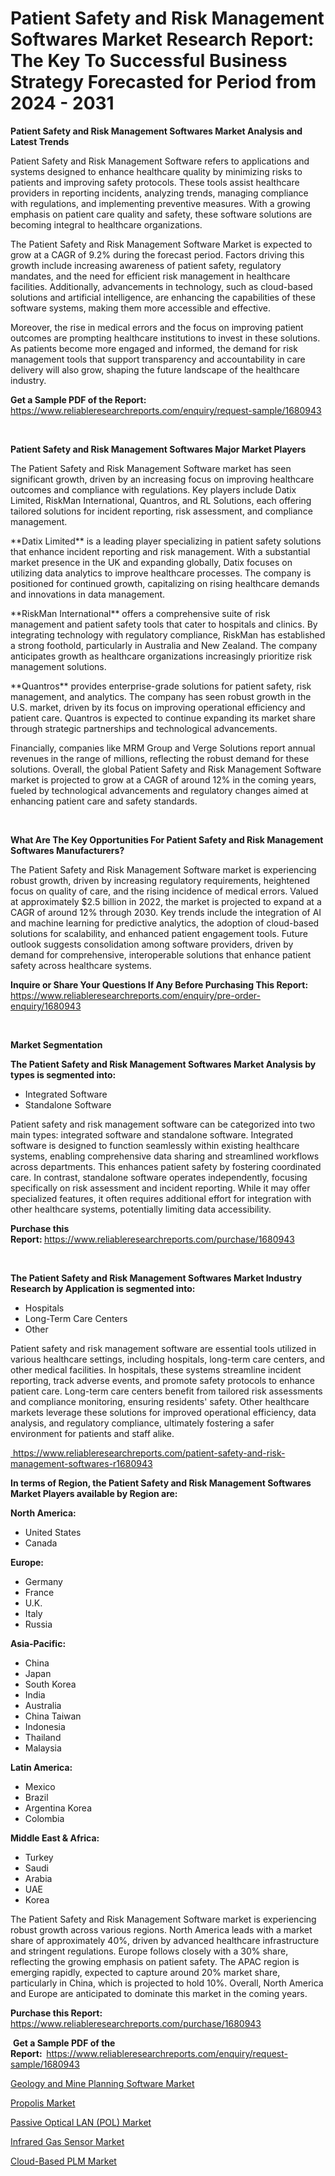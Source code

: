 <p><h1>Patient Safety and Risk Management Softwares Market Research Report: The Key To Successful Business Strategy Forecasted for Period from 2024 - 2031</h1></p><p><strong>Patient Safety and Risk Management Softwares Market Analysis and Latest Trends</strong></p>
<p><p>Patient Safety and Risk Management Software refers to applications and systems designed to enhance healthcare quality by minimizing risks to patients and improving safety protocols. These tools assist healthcare providers in reporting incidents, analyzing trends, managing compliance with regulations, and implementing preventive measures. With a growing emphasis on patient care quality and safety, these software solutions are becoming integral to healthcare organizations. </p><p>The Patient Safety and Risk Management Software Market is expected to grow at a CAGR of 9.2% during the forecast period. Factors driving this growth include increasing awareness of patient safety, regulatory mandates, and the need for efficient risk management in healthcare facilities. Additionally, advancements in technology, such as cloud-based solutions and artificial intelligence, are enhancing the capabilities of these software systems, making them more accessible and effective. </p><p>Moreover, the rise in medical errors and the focus on improving patient outcomes are prompting healthcare institutions to invest in these solutions. As patients become more engaged and informed, the demand for risk management tools that support transparency and accountability in care delivery will also grow, shaping the future landscape of the healthcare industry.</p></p>
<p><strong>Get a Sample PDF of the Report:&nbsp;</strong> <a href="https://www.reliableresearchreports.com/enquiry/request-sample/1680943?utm_campaign=116&utm_medium=2&utm_source=Github&utm_content=ia&utm_term=16122024&utm_id=patient-safety-and-risk-management-softwares">https://www.reliableresearchreports.com/enquiry/request-sample/1680943</a></p>
<p>&nbsp;</p>
<p><strong>Patient Safety and Risk Management Softwares Major Market Players</strong></p>
<p><p>The Patient Safety and Risk Management Software market has seen significant growth, driven by an increasing focus on improving healthcare outcomes and compliance with regulations. Key players include Datix Limited, RiskMan International, Quantros, and RL Solutions, each offering tailored solutions for incident reporting, risk assessment, and compliance management.</p><p>**Datix Limited** is a leading player specializing in patient safety solutions that enhance incident reporting and risk management. With a substantial market presence in the UK and expanding globally, Datix focuses on utilizing data analytics to improve healthcare processes. The company is positioned for continued growth, capitalizing on rising healthcare demands and innovations in data management.</p><p>**RiskMan International** offers a comprehensive suite of risk management and patient safety tools that cater to hospitals and clinics. By integrating technology with regulatory compliance, RiskMan has established a strong foothold, particularly in Australia and New Zealand. The company anticipates growth as healthcare organizations increasingly prioritize risk management solutions.</p><p>**Quantros** provides enterprise-grade solutions for patient safety, risk management, and analytics. The company has seen robust growth in the U.S. market, driven by its focus on improving operational efficiency and patient care. Quantros is expected to continue expanding its market share through strategic partnerships and technological advancements.</p><p>Financially, companies like MRM Group and Verge Solutions report annual revenues in the range of millions, reflecting the robust demand for these solutions. Overall, the global Patient Safety and Risk Management Software market is projected to grow at a CAGR of around 12% in the coming years, fueled by technological advancements and regulatory changes aimed at enhancing patient care and safety standards.</p></p>
<p>&nbsp;</p>
<p><strong>What Are The Key Opportunities For Patient Safety and Risk Management Softwares Manufacturers?</strong></p>
<p><p>The Patient Safety and Risk Management Software market is experiencing robust growth, driven by increasing regulatory requirements, heightened focus on quality of care, and the rising incidence of medical errors. Valued at approximately $2.5 billion in 2022, the market is projected to expand at a CAGR of around 12% through 2030. Key trends include the integration of AI and machine learning for predictive analytics, the adoption of cloud-based solutions for scalability, and enhanced patient engagement tools. Future outlook suggests consolidation among software providers, driven by demand for comprehensive, interoperable solutions that enhance patient safety across healthcare systems.</p></p>
<p><strong>Inquire or Share Your Questions If Any Before Purchasing This Report:</strong> <a href="https://www.reliableresearchreports.com/enquiry/pre-order-enquiry/1680943?utm_campaign=116&utm_medium=2&utm_source=Github&utm_content=ia&utm_term=16122024&utm_id=patient-safety-and-risk-management-softwares">https://www.reliableresearchreports.com/enquiry/pre-order-enquiry/1680943</a></p>
<p>&nbsp;</p>
<p><strong>Market Segmentation</strong></p>
<p><strong>The Patient Safety and Risk Management Softwares Market Analysis by types is segmented into:</strong></p>
<p><ul><li>Integrated Software</li><li>Standalone Software</li></ul></p>
<p><p>Patient safety and risk management software can be categorized into two main types: integrated software and standalone software. Integrated software is designed to function seamlessly within existing healthcare systems, enabling comprehensive data sharing and streamlined workflows across departments. This enhances patient safety by fostering coordinated care. In contrast, standalone software operates independently, focusing specifically on risk assessment and incident reporting. While it may offer specialized features, it often requires additional effort for integration with other healthcare systems, potentially limiting data accessibility.</p></p>
<p><strong>Purchase this Report:&nbsp;</strong><a href="https://www.reliableresearchreports.com/purchase/1680943?utm_campaign=116&utm_medium=2&utm_source=Github&utm_content=ia&utm_term=16122024&utm_id=patient-safety-and-risk-management-softwares">https://www.reliableresearchreports.com/purchase/1680943</a></p>
<p>&nbsp;</p>
<p><strong>The Patient Safety and Risk Management Softwares Market Industry Research by Application is segmented into:</strong></p>
<p><ul><li>Hospitals</li><li>Long-Term Care Centers</li><li>Other</li></ul></p>
<p><p>Patient safety and risk management software are essential tools utilized in various healthcare settings, including hospitals, long-term care centers, and other medical facilities. In hospitals, these systems streamline incident reporting, track adverse events, and promote safety protocols to enhance patient care. Long-term care centers benefit from tailored risk assessments and compliance monitoring, ensuring residents' safety. Other healthcare markets leverage these solutions for improved operational efficiency, data analysis, and regulatory compliance, ultimately fostering a safer environment for patients and staff alike.</p></p>
<p><a href="https://www.reliableresearchreports.com/patient-safety-and-risk-management-softwares-r1680943?utm_campaign=116&utm_medium=2&utm_source=Github&utm_content=ia&utm_term=16122024&utm_id=patient-safety-and-risk-management-softwares">&nbsp;https://www.reliableresearchreports.com/patient-safety-and-risk-management-softwares-r1680943</a></p>
<p><strong>In terms of Region, the Patient Safety and Risk Management Softwares Market Players available by Region are:</strong></p>
<p>
    <p> <strong> North America: </strong>
        <ul>
            <li>United States</li>
            <li>Canada</li>
        </ul>
        </p> 
    <p> <strong> Europe: </strong>
        <ul>
            <li>Germany</li>
            <li>France</li>
            <li>U.K.</li>
            <li>Italy</li>
            <li>Russia</li>
        </ul>
        </p> 
    <p> <strong> Asia-Pacific: </strong>
        <ul>
            <li>China</li>
            <li>Japan</li>
            <li>South Korea</li>
            <li>India</li>
            <li>Australia</li>
            <li>China Taiwan</li>
            <li>Indonesia</li>
            <li>Thailand</li>
            <li>Malaysia</li>
        </ul>
        </p> 
    <p> <strong> Latin America: </strong>
        <ul>
            <li>Mexico</li>
            <li>Brazil</li>
            <li>Argentina Korea</li>
            <li>Colombia</li>
        </ul>
        </p> 
    <p> <strong> Middle East & Africa: </strong>
        <ul>
            <li>Turkey</li>
            <li>Saudi</li>
            <li>Arabia</li>
            <li>UAE</li>
            <li>Korea</li>
        </ul>
    </p>
    </p>
<p><p>The Patient Safety and Risk Management Software market is experiencing robust growth across various regions. North America leads with a market share of approximately 40%, driven by advanced healthcare infrastructure and stringent regulations. Europe follows closely with a 30% share, reflecting the growing emphasis on patient safety. The APAC region is emerging rapidly, expected to capture around 20% market share, particularly in China, which is projected to hold 10%. Overall, North America and Europe are anticipated to dominate this market in the coming years.</p></p>
<p><strong>Purchase this Report: </strong><a href="https://www.reliableresearchreports.com/purchase/1680943?utm_campaign=116&utm_medium=2&utm_source=Github&utm_content=ia&utm_term=16122024&utm_id=patient-safety-and-risk-management-softwares">https://www.reliableresearchreports.com/purchase/1680943</a></p>
<p>&nbsp;<strong>Get a Sample PDF of the Report:&nbsp;&nbsp;</strong><a href="https://www.reliableresearchreports.com/enquiry/request-sample/1680943?utm_campaign=116&utm_medium=2&utm_source=Github&utm_content=ia&utm_term=16122024&utm_id=patient-safety-and-risk-management-softwares">https://www.reliableresearchreports.com/enquiry/request-sample/1680943</a></p>
<p><strong></strong></p>
<p><p><a href="https://github.com/OlenFleming68/Market-Research-Report-List-1/blob/main/geology-and-mine-planning-software-market.md?utm_campaign=116&utm_medium=2&utm_source=Github&utm_content=ia&utm_term=16122024&utm_id=patient-safety-and-risk-management-softwares">Geology and Mine Planning Software Market</a></p><p><a href="https://www.linkedin.com/pulse/propolis-market-analysis-report-2024-2031-key-insights-segmentation-1prqc?utm_campaign=116&utm_medium=2&utm_source=Github&utm_content=ia&utm_term=16122024&utm_id=patient-safety-and-risk-management-softwares">Propolis Market</a></p><p><a href="https://www.linkedin.com/pulse/global-passive-optical-lan-pol-market-focus-product-type-gponepon-gqyze?utm_campaign=116&utm_medium=2&utm_source=Github&utm_content=ia&utm_term=16122024&utm_id=patient-safety-and-risk-management-softwares">Passive Optical LAN (POL) Market</a></p><p><a href="https://www.linkedin.com/pulse/decoding-infrared-gas-sensor-market-dynamics-strategic-msyee?utm_campaign=116&utm_medium=2&utm_source=Github&utm_content=ia&utm_term=16122024&utm_id=patient-safety-and-risk-management-softwares">Infrared Gas Sensor Market</a></p><p><a href="https://github.com/lindaopodray/Market-Research-Report-List-1/blob/main/cloud-based-plm-market.md?utm_campaign=116&utm_medium=2&utm_source=Github&utm_content=ia&utm_term=16122024&utm_id=patient-safety-and-risk-management-softwares">Cloud-Based PLM Market</a></p></p>